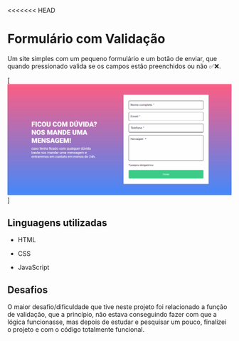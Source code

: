<<<<<<< HEAD
# Formulário com Validação

Um site simples com um pequeno formulário e um botão de enviar, que quando pressionado valida se os campos estão preenchidos ou não ✅❌.

[<img src="./gif-formulario.gif">]

## Linguagens utilizadas

- HTML

- CSS

- JavaScript

## Desafios

O maior desafio/dificuldade que tive neste projeto foi relacionado a função de validação, que a princípio, não estava conseguindo fazer com que a lógica funcionasse, mas depois de estudar e pesquisar um pouco, finalizei o projeto e com o código totalmente funcional.


